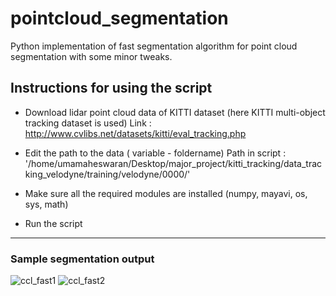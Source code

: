 # pointcloud_segmentation
Python implementation of fast segmentation algorithm for point cloud segmentation with some minor tweaks.

## Instructions for using the script

- Download lidar point cloud data of KITTI dataset (here KITTI multi-object tracking dataset is used)
  Link : http://www.cvlibs.net/datasets/kitti/eval_tracking.php
  
- Edit the path to the data ( variable - foldername)
  Path in script : '/home/umamaheswaran/Desktop/major_project/kitti_tracking/data_tracking_velodyne/training/velodyne/0000/'
  
- Make sure all the required modules are installed (numpy, mayavi, os, sys, math)

- Run the script

-----------------------------------------------------------------------------

### Sample segmentation output

![ccl_fast1](https://user-images.githubusercontent.com/53832776/71685975-dee87080-2dbf-11ea-9072-a37c64dee4d2.png)
![ccl_fast2](https://user-images.githubusercontent.com/53832776/71685979-e14aca80-2dbf-11ea-9c6b-8201e2effea1.png)
